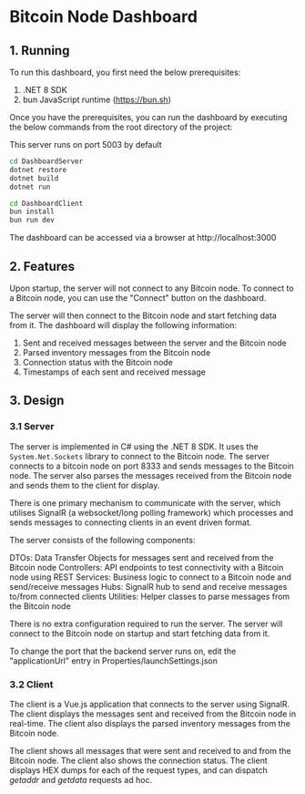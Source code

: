 Bitcoin Node Dashboard
=======================

## 1. Running

To run this dashboard, you first need the below prerequisites:
1. .NET 8 SDK
2. bun JavaScript runtime (https://bun.sh)

Once you have the prerequisites, you can run the dashboard by executing the below commands from the root directory of the project:

This server runs on port 5003 by default

```bash
cd DashboardServer
dotnet restore 
dotnet build
dotnet run
```

```bash
cd DashboardClient 
bun install
bun run dev
```

The dashboard can be accessed via a browser at http://localhost:3000 

## 2. Features
Upon startup, the server will not connect to any Bitcoin node. To connect to a Bitcoin node, you can use the "Connect" button on the dashboard. 

The server will then connect to the Bitcoin node and start fetching data from it. The dashboard will display the following information:

1. Sent and received messages between the server and the Bitcoin node
2. Parsed inventory messages from the Bitcoin node
3. Connection status with the Bitcoin node
4. Timestamps of each sent and received message

## 3. Design

### 3.1 Server

The server is implemented in C# using the .NET 8 SDK. It uses the `System.Net.Sockets` library to connect to the Bitcoin node. The server connects to a bitcoin node on port 8333 and sends messages to the Bitcoin node. The server also parses the messages received from the Bitcoin node and sends them to the client for display.

There is one primary mechanism to communicate with the server, which utilises SignalR (a websocket/long polling framework) which processes and sends messages to connecting clients in an event driven format.

The server consists of the following components:

DTOs: Data Transfer Objects for messages sent and received from the Bitcoin node
Controllers: API endpoints to test connectivity with a Bitcoin node using REST
Services: Business logic to connect to a Bitcoin node and send/receive messages
Hubs: SignalR hub to send and receive messages to/from connected clients
Utilities: Helper classes to parse messages from the Bitcoin node

There is no extra configuration required to run the server. The server will connect to the Bitcoin node on startup and start fetching data from it.

To change the port that the backend server runs on, edit the "applicationUrl" entry in Properties/launchSettings.json


### 3.2 Client

The client is a Vue.js application that connects to the server using SignalR. The client displays the messages sent and received from the Bitcoin node in real-time. The client also displays the parsed inventory messages from the Bitcoin node.

The client shows all messages that were sent and received to and from the Bitcoin node. The client also shows the connection status. The client displays HEX dumps for each of the request types, and can dispatch _getaddr_ and _getdata_ requests ad hoc.